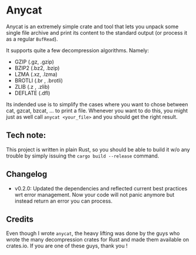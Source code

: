 # Anycat
Anycat is an extremely simple crate and tool that lets you unpack some single 
file archive and print its content to the standard output (or process it as
a regular `BufRead`).

It supports quite a few decompression algorithms. Namely:

- GZIP (.gz, .gzip)
- BZIP2 (.bz2, .bzip)
- LZMA (.xz, .lzma)
- BROTLI (.br , .brotli)
- ZLIB (.z , .zlib)
- DEFLATE (.dfl)

Its indended use is to simplify the cases where you want to chose between cat,
gzcat, bzcat, ... to print a file. Whenever you want to do this, you might
just as well call `anycat <your_file>` and you should get the right result.


## Tech note:
This project is written in plain Rust, so you should be able to build it w/o
any trouble by simply issuing the `cargo build --release` command.

## Changelog
* v0.2.0: Updated the dependencies and reflected current best practices wrt 
          error management. Now your code will not panic anymore but instead 
          return an error you can process.

## Credits
Even though I wrote `anycat`, the heavy lifting was done by the guys who wrote
the many decompression crates for Rust and made them available on crates.io.
If you are one of these guys, thank you !
